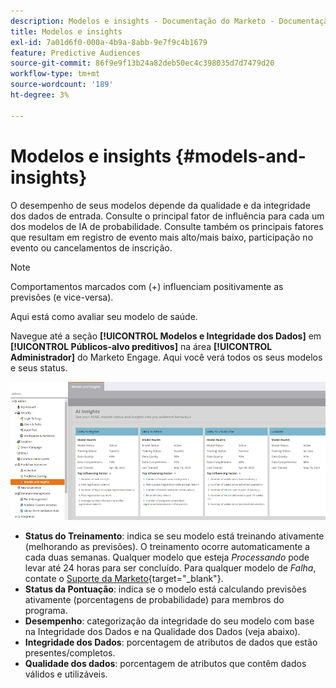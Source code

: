 ```yaml
---
description: Modelos e insights - Documentação do Marketo - Documentação do produto
title: Modelos e insights
exl-id: 7a01d6f0-000a-4b9a-8abb-9e7f9c4b1679
feature: Predictive Audiences
source-git-commit: 86f9e9f13b24a82deb50ec4c398035d7d7479d20
workflow-type: tm+mt
source-wordcount: '189'
ht-degree: 3%

---
```


# Modelos e insights {#models-and-insights}

O desempenho de seus modelos depende da qualidade e da integridade dos dados de entrada. Consulte o principal fator de influência para cada um dos modelos de IA de probabilidade. Consulte também os principais fatores que resultam em registro de evento mais alto/mais baixo, participação no evento ou cancelamentos de inscrição.

>[!NOTE]
>
>Comportamentos marcados com (+) influenciam positivamente as previsões (e vice-versa).

Aqui está como avaliar seu modelo de saúde.

Navegue até a seção **[!UICONTROL Modelos e Integridade dos Dados]** em **[!UICONTROL Públicos-alvo preditivos]** na área **[!UICONTROL Administrador]** do Marketo Engage. Aqui você verá todos os seus modelos e seus status.

![Imagem 1](assets/models-and-insights-1.png)

* **Status do Treinamento**: indica se seu modelo está treinando ativamente (melhorando as previsões). O treinamento ocorre automaticamente a cada duas semanas. Qualquer modelo que esteja _Processando_ pode levar até 24 horas para ser concluído. Para qualquer modelo de _Falha_, contate o [Suporte da Marketo](https://nation.marketo.com/t5/Support/ct-p/Support){target="_blank"}.
* **Status da Pontuação**: indica se o modelo está calculando previsões ativamente (porcentagens de probabilidade) para membros do programa.
* **Desempenho**: categorização da integridade do seu modelo com base na Integridade dos Dados e na Qualidade dos Dados (veja abaixo).
* **Integridade dos Dados**: porcentagem de atributos de dados que estão presentes/completos.
* **Qualidade dos dados**: porcentagem de atributos que contêm dados válidos e utilizáveis.
